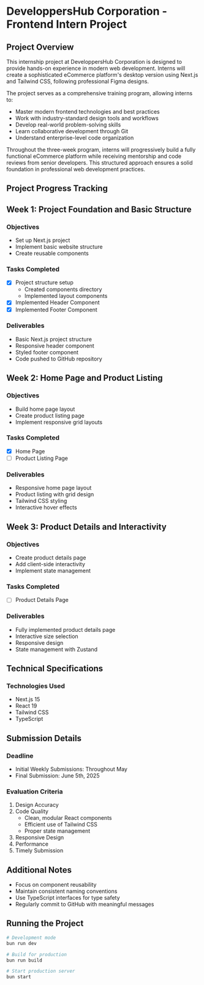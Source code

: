 # DeveloppersHub Corporation - Frontend Intern Project

## Project Overview

This internship project at DeveloppersHub Corporation is designed to provide hands-on experience in modern web development. Interns will create a sophisticated eCommerce platform's desktop version using Next.js and Tailwind CSS, following professional Figma designs.

The project serves as a comprehensive training program, allowing interns to:

- Master modern frontend technologies and best practices
- Work with industry-standard design tools and workflows
- Develop real-world problem-solving skills
- Learn collaborative development through Git
- Understand enterprise-level code organization

Throughout the three-week program, interns will progressively build a fully functional eCommerce platform while receiving mentorship and code reviews from senior developers. This structured approach ensures a solid foundation in professional web development practices.

## Project Progress Tracking

## Week 1: Project Foundation and Basic Structure

### Objectives

- Set up Next.js project
- Implement basic website structure
- Create reusable components

### Tasks Completed

- [x] Project structure setup
  - Created components directory
  - Implemented layout components
- [x] Implemented Header Component
- [x] Implemented Footer Component

### Deliverables

- Basic Next.js project structure
- Responsive header component
- Styled footer component
- Code pushed to GitHub repository

## Week 2: Home Page and Product Listing

### Objectives

- Build home page layout
- Create product listing page
- Implement responsive grid layouts

### Tasks Completed

- [x] Home Page
- [ ] Product Listing Page

### Deliverables

- Responsive home page layout
- Product listing with grid design
- Tailwind CSS styling
- Interactive hover effects

## Week 3: Product Details and Interactivity

### Objectives

- Create product details page
- Add client-side interactivity
- Implement state management

### Tasks Completed

- [ ] Product Details Page

### Deliverables

- Fully implemented product details page
- Interactive size selection
- Responsive design
- State management with Zustand

## Technical Specifications

### Technologies Used

- Next.js 15
- React 19
- Tailwind CSS
- TypeScript

## Submission Details

### Deadline

- Initial Weekly Submissions: Throughout May
- Final Submission: June 5th, 2025

### Evaluation Criteria

1. Design Accuracy
2. Code Quality
   - Clean, modular React components
   - Efficient use of Tailwind CSS
   - Proper state management
3. Responsive Design
4. Performance
5. Timely Submission

## Additional Notes

- Focus on component reusability
- Maintain consistent naming conventions
- Use TypeScript interfaces for type safety
- Regularly commit to GitHub with meaningful messages

## Running the Project

```bash
# Development mode
bun run dev

# Build for production
bun run build

# Start production server
bun start
```
